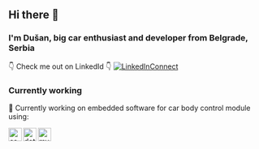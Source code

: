 ## Hi there 👋
### I'm Dušan, big car enthusiast and developer from Belgrade, Serbia
👇 Check me out on LinkedId 👇
[![LinkedInConnect](https://img.shields.io/badge/%20-Connect-black?color=14171A&labelColor=212121&logo=linkedin&logoColor=ffcc80)](https://www.linkedin.com/in/nikolic-dusan/)

### Currently working

🔭 Currently working on embedded software for car body control module using:
<p align="left">
  <a href="https://docs.microsoft.com/en-us/dotnet/csharp/" title="csharp" target="_blank"> 
    <img align="left" src="https://devicon.dev/devicon.git/icons/csharp/csharp-plain.svg" alt="csharp" width="26px" height="26px" /> 
  </a>
  <a href="https://docs.microsoft.com/en-us/dotnet/" title="dotnet" target="_blank"> 
    <img align="left" src="https://devicon.dev/devicon.git/icons/dot-net/dot-net-plain.svg" alt="dotnet" width="26px" height="26px" /> 
  </a>  
  <a href="https://www.mysql.com/" title="mysql" target="_blank"> 
    <img align="left" src="https://devicon.dev/devicon.git/icons/mysql/mysql-plain.svg" alt="mysql" width="26px" height="26px" /> 
  </a>  
</p>

<!--
**leduMaster/leduMaster** is a ✨ _special_ ✨ repository because its `README.md` (this file) appears on your GitHub profile.

